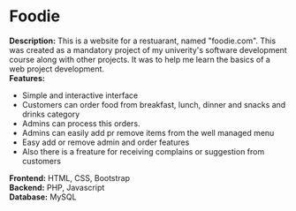 # Foodie
**Description:** This is a website for a restuarant, named "foodie.com". This was created as a mandatory project of my univerity's software development course along with other projects. It was to help me learn the basics of a web project development. <br/>
**Features:** <br/>
+ Simple and interactive interface
+ Customers can order food from breakfast, lunch, dinner and snacks and drinks category
+ Admins can process this orders.
+ Admins can easily add pr remove items from the well managed menu
+ Easy add or remove admin and order features
+ Also there is a freature for receiving complains or suggestion from customers


**Frontend:** HTML, CSS, Bootstrap <br/>
**Backend:** PHP, Javascript <br/>
**Database:** MySQL
